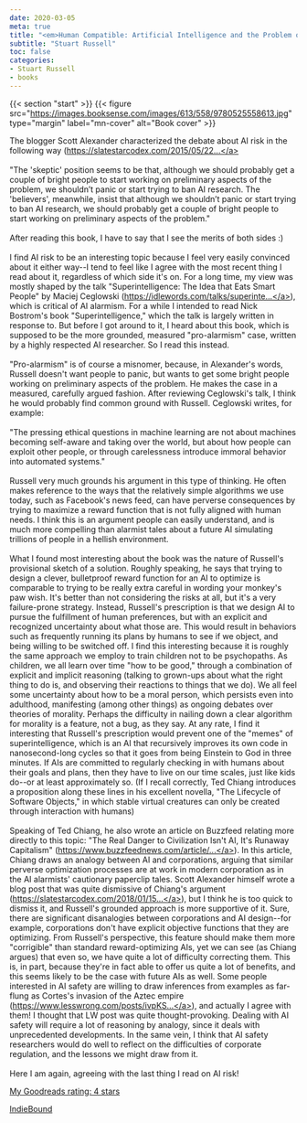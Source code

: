 ```yaml
---
date: 2020-03-05
meta: true
title: "<em>Human Compatible: Artificial Intelligence and the Problem of Control</em>"
subtitle: "Stuart Russell"
toc: false
categories:
- Stuart Russell
- books
---
```


{{< section "start" >}}
{{< figure src="https://images.booksense.com/images/613/558/9780525558613.jpg" type="margin" label="mn-cover" alt="Book cover" >}}

The blogger Scott Alexander characterized the debate about AI risk in the following way (<a target="_blank" href="https://slatestarcodex.com/2015/05/22/ai-researchers-on-ai-risk/):" rel="nofollow noopener">https://slatestarcodex.com/2015/05/22...</a><br /><br />"The 'skeptic' position seems to be that, although we should probably get a couple of bright people to start working on preliminary aspects of the problem, we shouldn’t panic or start trying to ban AI research. The 'believers', meanwhile, insist that although we shouldn’t panic or start trying to ban AI research, we should probably get a couple of bright people to start working on preliminary aspects of the problem."<br /><br />After reading this book, I have to say that I see the merits of both sides :)<br /><br />I find AI risk to be an interesting topic because I feel very easily convinced about it either way--I tend to feel like I agree with the most recent thing I read about it, regardless of which side it's on. For a long time, my view was mostly shaped by the talk "Superintelligence: The Idea that Eats Smart People" by Maciej Ceglowski (<a target="_blank" href="https://idlewords.com/talks/superintelligence.htm" rel="nofollow noopener">https://idlewords.com/talks/superinte...</a>), which is critical of AI alarmism. For a while I intended to read Nick Bostrom's book "Superintelligence," which the talk is largely written in response to. But before I got around to it, I heard about this book, which is supposed to be the more grounded, measured "pro-alarmism" case, written by a highly respected AI researcher. So I read this instead.<br /><br />"Pro-alarmism" is of course a misnomer, because, in Alexander's words, Russell doesn't want people to panic, but wants to get some bright people working on preliminary aspects of the problem. He makes the case in a measured, carefully argued fashion. After reviewing Ceglowski's talk, I think he would probably find common ground with Russell. Ceglowski writes, for example:<br /><br />"The pressing ethical questions in machine learning are not about machines becoming self-aware and taking over the world, but about how people can exploit other people, or through carelessness introduce immoral behavior into automated systems."<br /><br />Russell very much grounds his argument in this type of thinking. He often makes reference to the ways that the relatively simple algorithms we use today, such as Facebook's news feed, can have perverse consequences by trying to maximize a reward function that is not fully aligned with human needs. I think this is an argument people can easily understand, and is much more compelling than alarmist tales about a future AI simulating trillions of people in a hellish environment.<br /><br />What I found most interesting about the book was the nature of Russell's provisional sketch of a solution. Roughly speaking, he says that trying to design a clever, bulletproof reward function for an AI to optimize is comparable to trying to be really extra careful in wording your monkey's paw wish. It's better than not considering the risks at all, but it's a very failure-prone strategy. Instead, Russell's prescription is that we design AI to pursue the fulfillment of human preferences, but with an explicit and recognized uncertainty about what those are. This would result in behaviors such as frequently running its plans by humans to see if we object, and being willing to be switched off. I find this interesting because it is roughly the same approach we employ to train children not to be psychopaths. As children, we all learn over time "how to be good," through a combination of explicit and implicit reasoning (talking to grown-ups about what the right thing to do is, and observing their reactions to things that we do). We all feel some uncertainty about how to be a moral person, which persists even into adulthood, manifesting (among other things) as ongoing debates over theories of morality. Perhaps the difficulty in nailing down a clear algorithm for morality is a feature, not a bug, as they say. At any rate, I find it interesting that Russell's prescription would prevent one of the "memes" of superintelligence, which is an AI that recursively improves its own code in nanosecond-long cycles so that it goes from being Einstein to God in three minutes. If AIs are committed to regularly checking in with humans about their goals and plans, then they have to live on our time scales, just like kids do--or at least approximately so. (If I recall correctly, Ted Chiang introduces a proposition along these lines in his excellent novella, "The Lifecycle of Software Objects," in which stable virtual creatures can only be created through interaction with humans)<br /><br />Speaking of Ted Chiang, he also wrote an article on Buzzfeed relating more directly to this topic: "The Real Danger to Civilization Isn't AI, It's Runaway Capitalism" (<a target="_blank" href="https://www.buzzfeednews.com/article/tedchiang/the-real-danger-to-civilization-isnt-ai-its-runaway" rel="nofollow noopener">https://www.buzzfeednews.com/article/...</a>). In this article, Chiang draws an analogy between AI and corporations, arguing that similar perverse optimization processes are at work in modern corporation as in the AI alarmists' cautionary paperclip tales. Scott Alexander himself wrote a blog post that was quite dismissive of Chiang's argument (<a target="_blank" href="https://slatestarcodex.com/2018/01/15/maybe-the-real-superintelligent-ai-is-extremely-smart-computers/" rel="nofollow noopener">https://slatestarcodex.com/2018/01/15...</a>), but I think he is too quick to dismiss it, and Russell's grounded approach is more supportive of it. Sure, there are significant disanalogies between corporations and AI design--for example, corporations don't have explicit objective functions that they are optimizing. From Russell's perspective, this feature should make them more "corrigible" than standard reward-optimizing AIs, yet we can see (as Chiang argues) that even so, we have quite a lot of difficulty correcting them. This is, in part, because they're in fact able to offer us quite a lot of benefits, and this seems likely to be the case with future AIs as well. Some people interested in AI safety are willing to draw inferences from examples as far-flung as Cortes's invasion of the Aztec empire (<a target="_blank" href="https://www.lesswrong.com/posts/ivpKSjM4D6FbqF4pZ/cortes-pizarro-and-afonso-as-precedents-for-takeover" rel="nofollow noopener">https://www.lesswrong.com/posts/ivpKS...</a>), and actually I agree with them! I thought that LW post was quite thought-provoking. Dealing with AI safety will require a lot of reasoning by analogy, since it deals with unprecedented developments. In the same vein, I think that AI safety researchers would do well to reflect on the difficulties of corporate regulation, and the lessons we might draw from it.<br /><br />Here I am again, agreeing with the last thing I read on AI risk!

[My Goodreads rating: 4 stars](https://www.goodreads.com/review/show/3205613681)  

[IndieBound](https://www.indiebound.org/book/9780525558613)

